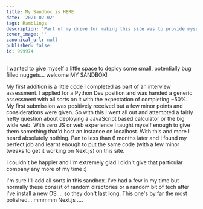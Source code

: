 ```yaml
---
title: My Sandbox is HERE
date: '2021-02-02'
tags: Ramblings
description: 'Part of my drive for making this site was to provide myself with a little safe space to try new things. My initial component being a calculator to trial things like grids, button mechanisms and user input/feedback.'
cover_image: ''
canonical_url: null
published: false
id: 999974
---
```


I wanted to give myself a little space to deploy some small, potentially bug filled nuggets... welcome MY SANDBOX!

My first addition is a little code I completed as part of an interview assessment. I applied for a Python Dev position and was handed a generic assessment with all sorts on it with the expectation of completing ~50%. My first submission was positively received but a few minor points and considerations were given. So with this I went all out and attempted a fairly hefty question about deploying a JavaScript based calculator or the big wide web. With zero JS or web experience I taught myself enough to give them something that'd host an instance on localhost. With this and more I heard absolutely nothing. Pan to less than 6 months later and I found my perfect job and learnt enough to put the same code (with a few minor tweaks to get it working on Next.js) on this site.

I couldn't be happier and I'm extremely glad I didn't give that particular company any more of my time :)

I'm sure I'll add all sorts in this sandbox. I've had a few in my time but normally these consist of random directories or a random bit of tech after I've install a new OS ... so they don't last long. This one's by far the most polished... mmmmm Next.js ....
